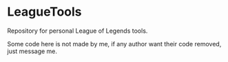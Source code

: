 # LeagueTools
Repository for personal League of Legends tools.

Some code here is not made by me, if any author want their code removed, just message me.
